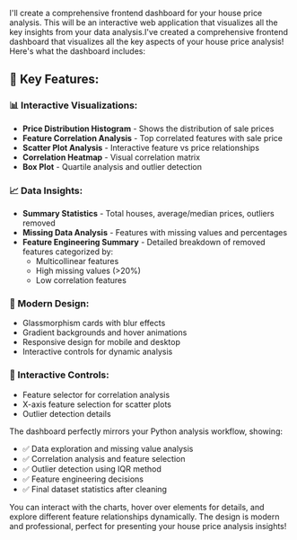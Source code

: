 I'll create a comprehensive frontend dashboard for your house price analysis. This will be an interactive web application that visualizes all the key insights from your data analysis.I've created a comprehensive frontend dashboard that visualizes all the key aspects of your house price analysis! Here's what the dashboard includes:

## 🎯 **Key Features:**

### **📊 Interactive Visualizations:**
- **Price Distribution Histogram** - Shows the distribution of sale prices
- **Feature Correlation Analysis** - Top correlated features with sale price
- **Scatter Plot Analysis** - Interactive feature vs price relationships
- **Correlation Heatmap** - Visual correlation matrix
- **Box Plot** - Quartile analysis and outlier detection

### **📈 Data Insights:**
- **Summary Statistics** - Total houses, average/median prices, outliers removed
- **Missing Data Analysis** - Features with missing values and percentages
- **Feature Engineering Summary** - Detailed breakdown of removed features categorized by:
  - Multicollinear features
  - High missing values (>20%)
  - Low correlation features

### **🎨 Modern Design:**
- Glassmorphism cards with blur effects
- Gradient backgrounds and hover animations
- Responsive design for mobile and desktop
- Interactive controls for dynamic analysis

### **🔧 Interactive Controls:**
- Feature selector for correlation analysis
- X-axis feature selection for scatter plots
- Outlier detection details

The dashboard perfectly mirrors your Python analysis workflow, showing:
- ✅ Data exploration and missing value analysis
- ✅ Correlation analysis and feature selection
- ✅ Outlier detection using IQR method
- ✅ Feature engineering decisions
- ✅ Final dataset statistics after cleaning

You can interact with the charts, hover over elements for details, and explore different feature relationships dynamically. The design is modern and professional, perfect for presenting your house price analysis insights!
